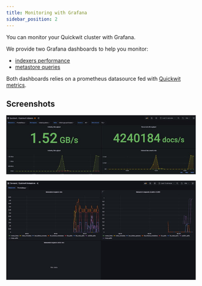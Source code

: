 ```yaml
---
title: Monitoring with Grafana
sidebar_position: 2
---
```


You can monitor your Quickwit cluster with Grafana.

We provide two Grafana dashboards to help you monitor:
- [indexers performance](https://github.com/quickwit-oss/quickwit/blob/main/monitoring/grafana/dashboards/indexer.json)
- [metastore queries](https://github.com/quickwit-oss/quickwit/blob/main/monitoring/grafana/dashboards/metastore.json)

Both dashboards relies on a prometheus datasource fed with [Quickwit metrics](../reference/metrics.md).

## Screenshots

![Indexer Grafana Dashboard](../assets/images/screenshot-indexer-grafana-dashboard.jpeg)

![Metastore Grafana Dashboard](../assets/images/screenshot-metastore-grafana-dashboard.png)
